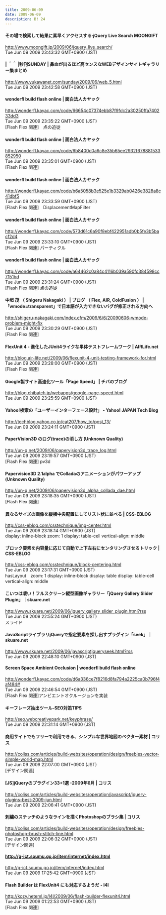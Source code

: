 ```yaml
---
title: 2009-06-09
date: 2009-06-09
description: B! 24
---
```


#### その場で検索して結果に素早くアクセスする·jQuery Live Search MOONGIFT
http://www.moongift.jp/2009/06/jquery_live_search/<br>
Tue Jun 09 2009 23:43:32 GMT+0900 (JST)<br>


#### | ＾＾ |秒刊SUNDAY | 鼻血が出るほど高センスなWEBデザインサイトギャラリー集まとめ
http://www.yukawanet.com/sunday/2009/06/web_5.html<br>
Tue Jun 09 2009 23:42:58 GMT+0900 (JST)<br>


#### wonderfl build flash online | 面白法人カヤック
http://wonderfl.kayac.com/code/66654c07374ebb87f9fdc2a30250ffa740233dd3<br>
Tue Jun 09 2009 23:35:22 GMT+0900 (JST)<br>
[Flash Flex 関連]　点の追従


#### wonderfl build flash online | 面白法人カヤック
http://wonderfl.kayac.com/code/6b8400c0a6c8e35b65ee2932f678881533852950<br>
Tue Jun 09 2009 23:35:01 GMT+0900 (JST)<br>
[Flash Flex 関連]


#### wonderfl build flash online | 面白法人カヤック
http://wonderfl.kayac.com/code/b6a5058b3e525e1b3329ab0426e3828a8c41dbf5<br>
Tue Jun 09 2009 23:33:59 GMT+0900 (JST)<br>
[Flash Flex 関連]　DisplacementMapFilter


#### wonderfl build flash online | 面白法人カヤック
http://wonderfl.kayac.com/code/573d61c6a90f8ebf422951adb0b5fe3b5bacf2d4<br>
Tue Jun 09 2009 23:33:10 GMT+0900 (JST)<br>
[Flash Flex 関連] パーティクル


#### wonderfl build flash online | 面白法人カヤック
http://wonderfl.kayac.com/code/a64462c0a84c4116b039a590fc384598cc7151bd<br>
Tue Jun 09 2009 23:31:24 GMT+0900 (JST)<br>
[Flash Flex 関連] 点の追従


#### 中垣 茂 （ Shigeru Nakagaki ） | ブログ （ Flex, AIR, ColdFusion ） | 「wmode=transparent」で日本語が入力できないバグが修正される方向へ
http://shigeru-nakagaki.com/index.cfm/2009/6/6/20090606-wmode-problem-might-fix<br>
Tue Jun 09 2009 23:30:29 GMT+0900 (JST)<br>
[Flash Flex 関連]


#### FlexUnit 4 - 進化したJUnit4ライクな単体テストフレームワーク | AIRLife.net
http://blog.air-life.net/2009/06/flexunit-4-unit-testing-framework-for.html<br>
Tue Jun 09 2009 23:28:00 GMT+0900 (JST)<br>
[Flash Flex 関連]


#### Google製サイト高速化ツール「Page Speed」 | チバのブログ
http://blog.chibatch.jp/webapps/google-page-speed.html<br>
Tue Jun 09 2009 23:25:59 GMT+0900 (JST)<br>


#### Yahoo!検索の「ユーザーインターフェース設計」 - Yahoo! JAPAN Tech Blog
http://techblog.yahoo.co.jp/cat207/how_to/post_13/<br>
Tue Jun 09 2009 23:24:11 GMT+0900 (JST)<br>


#### PaperVision3D のログ(trace)の消し方 (Unknown Quality)
http://un-q.net/2009/06/papervision3d_trace_log.html<br>
Tue Jun 09 2009 23:19:57 GMT+0900 (JST)<br>
[Flash Flex 関連] pv3d


#### Papervision3D 2.1alpha でColladaのアニメーションがパワーアップ (Unknown Quality)
http://un-q.net/2009/06/papervision3d_alpha_collada_dae.html<br>
Tue Jun 09 2009 23:18:35 GMT+0900 (JST)<br>
[Flash Flex 関連]


#### 異なるサイズの画像を縦横中央配置にしてリスト状に並べる | CSS-EBLOG
http://css-eblog.com/csstechnique/img-center.html<br>
Tue Jun 09 2009 23:18:14 GMT+0900 (JST)<br>
display: inline-block zoom: 1 display: table-cell vertical-align: middle


#### ブロック要素を内容量に応じて自動で上下左右にセンタリングさせるトリック | CSS-EBLOG
http://css-eblog.com/csstechnique/block-centering.html<br>
Tue Jun 09 2009 23:17:31 GMT+0900 (JST)<br>
hasLayout　zoom: 1 display: inline-block display: table display: table-cell vertical-align: middle 


#### こいつは凄い！フルスクリーン縦型画像ギャラリー「jQuery Gallery Slider Plugin」｜skuare.net
http://www.skuare.net/2009/06/jquery_gallery_slider_plugin.html?rss<br>
Tue Jun 09 2009 22:55:24 GMT+0900 (JST)<br>
スライド


#### JavaScriptライブラリjQueryで指定要素を探し出すプラグイン「seek」｜skuare.net
http://www.skuare.net/2009/06/javascriptjqueryseek.html?rss<br>
Tue Jun 09 2009 22:48:10 GMT+0900 (JST)<br>


#### Screen Space Ambient Occlusion | wonderfl build flash online
http://wonderfl.kayac.com/code/d6a336ce7f8216d8fa794a2225ca0b796f4af484#<br>
Tue Jun 09 2009 22:46:54 GMT+0900 (JST)<br>
[Flash Flex 関連]アンビエントオクルージョンを実装


####   キーフレーズ抽出ツール-SEO対策TIPS
http://seo.webcreativepark.net/keyphrase/<br>
Tue Jun 09 2009 22:31:14 GMT+0900 (JST)<br>


####   商用サイトでもフリーで利用できる、シンプルな世界地図のベクター素材 | コリス
http://coliss.com/articles/build-websites/operation/design/freebies-vector-simple-world-map.html<br>
Tue Jun 09 2009 22:07:00 GMT+0900 (JST)<br>
[デザイン関連]


####   [JS]jQueryのプラグイン33+1選 -2009年6月 | コリス
http://coliss.com/articles/build-websites/operation/javascript/jquery-plugins-best-2009-jun.html<br>
Tue Jun 09 2009 22:06:41 GMT+0900 (JST)<br>


####   刺繍のステッチのようなラインを描くPhotoshopのブラシ集 | コリス
http://coliss.com/articles/build-websites/operation/design/freebies-photoshop-brush-stitch-line.html<br>
Tue Jun 09 2009 22:06:32 GMT+0900 (JST)<br>
[デザイン関連]


#### http://g-ict.soumu.go.jp/item/internet/index.html
http://g-ict.soumu.go.jp/item/internet/index.html<br>
Tue Jun 09 2009 17:25:42 GMT+0900 (JST)<br>


####     Flash Builder は FlexUnit4 にも対応するようだ - l4l    
http://kozy.heteml.jp/l4l/2009/06/flash-builder-flexunit4.html<br>
Tue Jun 09 2009 01:22:53 GMT+0900 (JST)<br>
[Flash Flex 関連]


